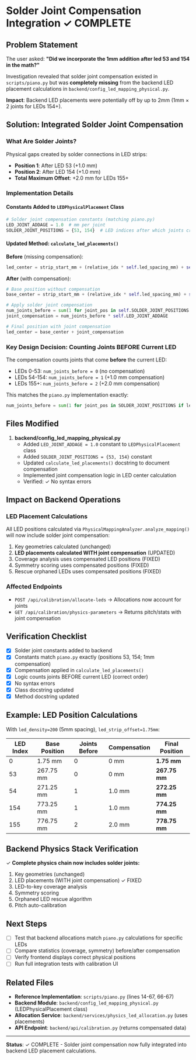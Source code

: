 # Solder Joint Compensation Integration ✓ COMPLETE

## Problem Statement
The user asked: **"Did we incorporate the 1mm addition after led 53 and 154 in the math?"**

Investigation revealed that solder joint compensation existed in `scripts/piano.py` but was **completely missing** from the backend LED placement calculations in `backend/config_led_mapping_physical.py`.

**Impact**: Backend LED placements were potentially off by up to 2mm (1mm × 2 joints for LEDs 154+).

## Solution: Integrated Solder Joint Compensation

### What Are Solder Joints?
Physical gaps created by solder connections in LED strips:
- **Position 1**: After LED 53 (+1.0 mm)
- **Position 2**: After LED 154 (+1.0 mm)
- **Total Maximum Offset**: +2.0 mm for LEDs 155+

### Implementation Details

#### Constants Added to `LEDPhysicalPlacement` Class
```python
# Solder joint compensation constants (matching piano.py)
LED_JOINT_ADDAGE = 1.0  # mm per joint
SOLDER_JOINT_POSITIONS = {53, 154}  # LED indices after which joints create gaps
```

#### Updated Method: `calculate_led_placements()`

**Before** (missing compensation):
```python
led_center = strip_start_mm + (relative_idx * self.led_spacing_mm) + self.led_strip_offset
```

**After** (with compensation):
```python
# Base position without compensation
base_center = strip_start_mm + (relative_idx * self.led_spacing_mm) + self.led_strip_offset

# Apply solder joint compensation
num_joints_before = sum(1 for joint_pos in self.SOLDER_JOINT_POSITIONS if relative_idx > joint_pos)
joint_compensation = num_joints_before * self.LED_JOINT_ADDAGE

# Final position with joint compensation
led_center = base_center + joint_compensation
```

### Key Design Decision: Counting Joints BEFORE Current LED

The compensation counts joints that come **before** the current LED:
- LEDs 0-53: `num_joints_before = 0` (no compensation)
- LEDs 54-154: `num_joints_before = 1` (+1.0 mm compensation)
- LEDs 155+: `num_joints_before = 2` (+2.0 mm compensation)

This matches the `piano.py` implementation exactly:
```python
num_joints_before = sum(1 for joint_pos in SOLDER_JOINT_POSITIONS if led_index > joint_pos)
```

## Files Modified

1. **backend/config_led_mapping_physical.py**
   - Added `LED_JOINT_ADDAGE = 1.0` constant to `LEDPhysicalPlacement` class
   - Added `SOLDER_JOINT_POSITIONS = {53, 154}` constant
   - Updated `calculate_led_placements()` docstring to document compensation
   - Implemented joint compensation logic in LED center calculation
   - Verified: ✓ No syntax errors

## Impact on Backend Operations

### LED Placement Calculations
All LED positions calculated via `PhysicalMappingAnalyzer.analyze_mapping()` will now include solder joint compensation:
1. Key geometries calculated (unchanged)
2. **LED placements calculated WITH joint compensation** (UPDATED)
3. Coverage analysis uses compensated LED positions (FIXED)
4. Symmetry scoring uses compensated positions (FIXED)
5. Rescue orphaned LEDs uses compensated positions (FIXED)

### Affected Endpoints
- `POST /api/calibration/allocate-leds` → Allocations now account for joints
- `GET /api/calibration/physics-parameters` → Returns pitch/stats with joint compensation

## Verification Checklist

- [x] Solder joint constants added to backend
- [x] Constants match `piano.py` exactly (positions 53, 154; 1mm compensation)
- [x] Compensation applied in `calculate_led_placements()`
- [x] Logic counts joints BEFORE current LED (correct order)
- [x] No syntax errors
- [x] Class docstring updated
- [x] Method docstring updated

## Example: LED Position Calculations

With `led_density=200` (5mm spacing), `led_strip_offset=1.75mm`:

| LED Index | Base Position | Joints Before | Compensation | Final Position |
|-----------|---------------|---------------|--------------|-----------------|
| 0         | 1.75 mm       | 0             | 0 mm         | **1.75 mm**     |
| 53        | 267.75 mm     | 0             | 0 mm         | **267.75 mm**   |
| 54        | 271.25 mm     | 1             | 1.0 mm       | **272.25 mm**   |
| 154       | 773.25 mm     | 1             | 1.0 mm       | **774.25 mm**   |
| 155       | 776.75 mm     | 2             | 2.0 mm       | **778.75 mm**   |

## Backend Physics Stack Verification

✓ **Complete physics chain now includes solder joints:**
1. Key geometries (unchanged)
2. LED placements (WITH joint compensation) ✓ FIXED
3. LED-to-key coverage analysis
4. Symmetry scoring
5. Orphaned LED rescue algorithm
6. Pitch auto-calibration

## Next Steps

- [ ] Test that backend allocations match `piano.py` calculations for specific LEDs
- [ ] Compare statistics (coverage, symmetry) before/after compensation
- [ ] Verify frontend displays correct physical positions
- [ ] Run full integration tests with calibration UI

## Related Files

- **Reference Implementation**: `scripts/piano.py` (lines 14-67, 66-67)
- **Backend Module**: `backend/config_led_mapping_physical.py` (LEDPhysicalPlacement class)
- **Allocation Service**: `backend/services/physics_led_allocation.py` (uses placements)
- **API Endpoint**: `backend/api/calibration.py` (returns compensated data)

---

**Status**: ✓ COMPLETE - Solder joint compensation now fully integrated into backend LED placement calculations.
